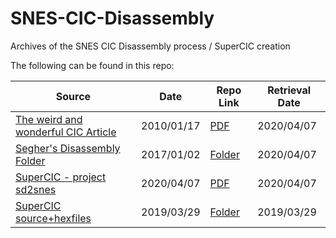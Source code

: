 # SNES-CIC-Disassembly
Archives of the SNES CIC Disassembly process / SuperCIC creation

The following can be found in this repo:

| Source | Date | Repo Link | Retrieval Date |
| ------ | ---- | ---- | -------------- |
| [The weird and wonderful CIC Article](https://hackmii.com/2010/01/the-weird-and-wonderful-cic/) | 2010/01/17 | [PDF](/The%20weird%20and%20wonderful%20CIC.pdf) | 2020/04/07 |
| [Segher's Disassembly Folder](https://web.archive.org/web/20170102114815/http://segher.ircgeeks.net/cic-roms/) | 2017/01/02 | [Folder](/dissassembly) | 2020/04/07 |
| [SuperCIC - project sd2snes](https://sd2snes.de/blog/cool-stuff/supercic) | 2020/04/07 | [PDF](/SuperCIC%20–%20project%20sd2snes.pdf) | 2020/04/07|
| [SuperCIC source+hexfiles](http://sd2snes.de/files/supercic.zip) | 2019/03/29 | [Folder](/supercic) | 2019/03/29 |
